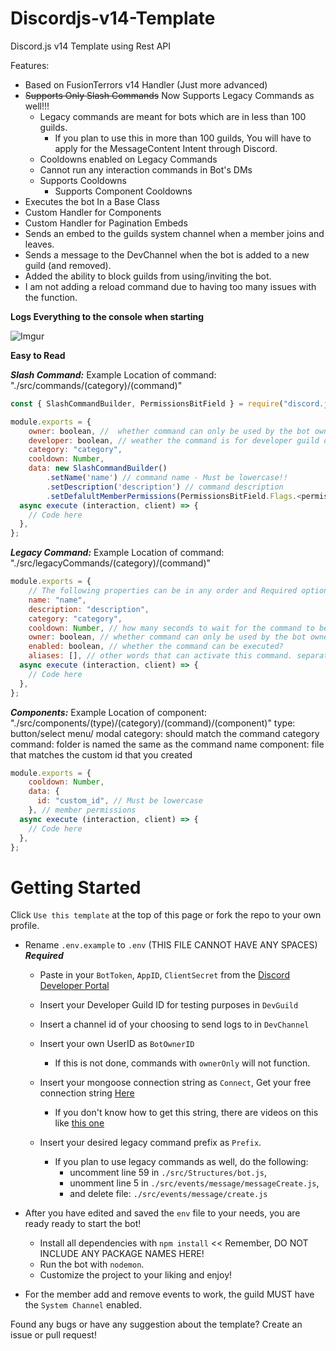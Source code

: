 # Discordjs-v14-Template

Discord.js v14 Template using Rest API

Features:

- Based on FusionTerrors v14 Handler (Just more advanced)
- ~~Supports Only Slash Commands~~ Now Supports Legacy Commands as well!!!
  - Legacy commands are meant for bots which are in less than 100 guilds.
    - If you plan to use this in more than 100 guilds, You will have to apply for the MessageContent Intent through Discord.
  - Cooldowns enabled on Legacy Commands
  - Cannot run any interaction commands in Bot's DMs
  - Supports Cooldowns
    - Supports Component Cooldowns
- Executes the bot In a Base Class
- Custom Handler for Components
- Custom Handler for Pagination Embeds
- Sends an embed to the guilds system channel when a member joins and leaves.
- Sends a message to the DevChannel when the bot is added to a new guild (and removed).
- Added the ability to block guilds from using/inviting the bot.
- I am not adding a reload command due to having too many issues with the function.

**Logs Everything to the console when starting**

![Imgur](https://i.imgur.com/6aKOiRg.png)

**Easy to Read**

**_Slash Command:_**
Example Location of command: "./src/commands/(category)/(command)"

```js
const { SlashCommandBuilder, PermissionsBitField } = require("discord.js");

module.exports = {
    owner: boolean, //  whether command can only be used by the bot owner?
    developer: boolean, // weather the command is for developer guild or global: true or false
    category: "category",
    cooldown: Number,
    data: new SlashCommandBuilder()
        .setName('name') // command name - Must be lowercase!!
        .setDescription('description') // command description
        .setDefalultMemberPermissions(PermissionsBitField.Flags.<permission>), // member permissions
  async execute (interaction, client) => {
    // Code here
  },
};
```

**_Legacy Command:_**
Example Location of command: "./src/legacyCommands/(category)/(command)"

```js
module.exports = {
    // The following properties can be in any order and Required options are NAME and EXECUTE function.
    name: "name",
    description: "description",
    category: "category",
    cooldown: Number, // how many seconds to wait for the command to be used again.
    owner: boolean, // whether command can only be used by the bot owner?
    enabled: boolean, // whether the command can be executed?
    aliases: [], // other words that can activate this command. separate with commas: ["test", "te", "t"]
  async execute (interaction, client) => {
    // Code here
  },
};
```

**_Components:_**
Example Location of component: "./src/components/(type)/(category)/(command)/(component)"
type: button/select menu/ modal
category: should match the command category
command: folder is named the same as the command name
component: file that matches the custom id that you created

```js
module.exports = {
    cooldown: Number,
    data: {
      id: "custom_id", // Must be lowercase
    }, // member permissions
  async execute (interaction, client) => {
    // Code here
  },
};
```

# Getting Started

Click `Use this template` at the top of this page or fork the repo to your own profile.

- Rename `.env.example` to `.env` (THIS FILE CANNOT HAVE ANY SPACES)
  **_*Required*_**

  - Paste in your `BotToken`, `AppID`, `ClientSecret` from the [Discord Developer Portal](https://discord.com/developers/applications)
  - Insert your Developer Guild ID for testing purposes in `DevGuild`
  - Insert a channel id of your choosing to send logs to in `DevChannel`
  - Insert your own UserID as `BotOwnerID`
    - If this is not done, commands with `ownerOnly` will not function.
  - Insert your mongoose connection string as `Connect`, Get your free connection string [Here](https://www.mongodb.com/)

    - If you don't know how to get this string, there are videos on this like [this one](https://tinyurl.com/mongo-setup)

  - Insert your desired legacy command prefix as `Prefix`.
    - If you plan to use legacy commands as well, do the following:
      - uncomment line 59 in `./src/Structures/bot.js`,
      - unomment line 5 in `./src/events/message/messageCreate.js`,
      - and delete file: `./src/events/message/create.js`

- After you have edited and saved the `env` file to your needs, you are ready ready to start the bot!

  - Install all dependencies with `npm install` << Remember, DO NOT INCLUDE ANY PACKAGE NAMES HERE!
  - Run the bot with `nodemon`.
  - Customize the project to your liking and enjoy!

- For the member add and remove events to work, the guild MUST have the `System Channel` enabled.

Found any bugs or have any suggestion about the template? Create an issue or pull request!
